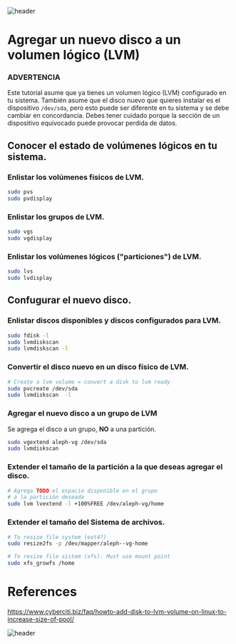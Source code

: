 
![header](/Tutoriales-IFC/assets/header.png)



# Agregar un nuevo disco a un volumen lógico (LVM)

### **ADVERTENCIA**
Este tutorial asume que ya tienes un volumen lógico (LVM) configurado en tu sistema. También asume que el disco nuevo
que quieres instalar es el dispositivo `/dev/sda`, pero esto puede ser diferente en tu sistema y se debe cambiar en
concordancia. Debes tener cuidado porque la sección de un dispositivo equivocado puede provocar perdida de datos.



## Conocer el estado de volúmenes lógicos en tu sistema.

### Enlistar los volúmenes físicos de LVM.

```bash
sudo pvs
sudo pvdisplay
```

### Enlistar los grupos de LVM.

```bash
sudo vgs
sudo vgdisplay
```

### Enlistar los volúmenes lógicos ("particiones") de LVM.

```bash
sudo lvs
sudo lvdisplay
```

## Confugurar el nuevo disco.

### Enlistar discos disponibles y discos configurados para LVM.

```bash
sudo fdisk -l
sudo lvmdiskscan
sudo lvmdiskscan -l
```

### Convertir el disco nuevo en un  disco físico de LVM.

```bash
# Create a lvm volume = convert a disk to lvm ready
sudo pvcreate /dev/sda
sudo lvmdiskscan  -l
```

### Agregar el nuevo disco a un grupo de LVM

Se agrega el disco a un grupo, **NO** a una partición.

```bash
sudo vgextend aleph-vg /dev/sda
sudo lvmdiskscan
```

### Extender el tamaño de la partición a la que deseas agregar el disco.

```bash
# Agrega TODO el espacio disponible en el grupo
# a la partición deseada
sudo lvm lvextend -l +100%FREE /dev/aleph-vg/home
```

### Extender el tamaño del **Sistema de archivos**.

```bash
# To resize file system (ext4?)
sudo resize2fs -p /dev/mapper/aleph--vg-home

# To resize file sistem (xfs). Must use mount point
sudo xfs_growfs /home
```

# References
https://www.cyberciti.biz/faq/howto-add-disk-to-lvm-volume-on-linux-to-increase-size-of-pool/



![header](/Tutoriales-IFC/assets/header.png)

